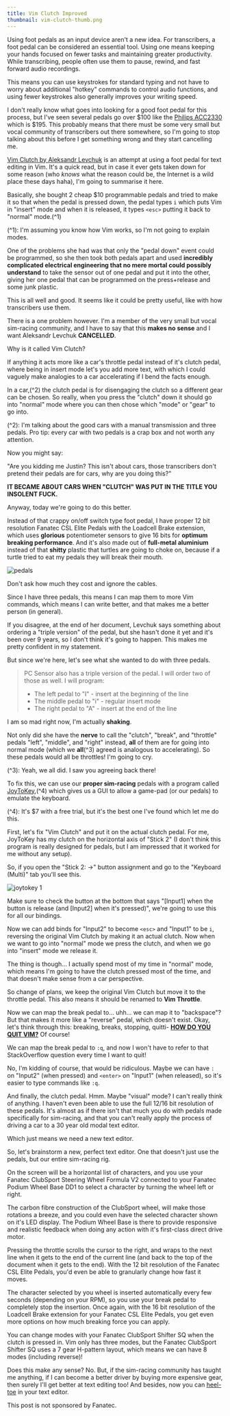 ```yaml
---
title: Vim Clutch Improved
thumbnail: vim-clutch-thumb.png
---
```


Using foot pedals as an input device aren't a new idea. For transcribers, a foot pedal can be considered an essential tool. Using one means keeping your hands focused on fewer tasks and maintaining greater productivity. While transcribing, people often use them to pause, rewind, and fast forward audio recordings.

This means you can use keystrokes for standard typing and not have to worry about additional "hotkey" commands to control audio functions, and using fewer keystrokes also generally improves your writing speed.

I don't really know what goes into looking for a good foot pedal for this process, but I've seen several pedals go over $100 like the [Philips ACC2330](https://www.pacifictranscription.com.au/product/philips-acc2330-usb-4-pedal-foot-switch/) which is $195. This probably means that there must be some very small but vocal community of transcribers out there somewhere, so I'm going to stop talking about this before I get something wrong and they start cancelling me.

[Vim Clutch by Aleksandr Levchuk](https://github.com/alevchuk/vim-clutch) is an attempt at using a foot pedal for text editing in Vim. It's a quick read, but in case it ever gets taken down for some reason (who *knows* what the reason could be, the Internet is a wild place these days haha), I'm going to summarise it here.

Basically, she bought 2 cheap $10 programmable pedals and tried to make it so that when the pedal is pressed down, the pedal types `i` which puts Vim in "insert" mode and when it is released, it types `<esc>` putting it back to "normal" mode.(^1)

(^1): I'm assuming you know how Vim works, so I'm not going to explain modes.

One of the problems she had was that only the "pedal down" event could be programmed, so she then took both pedals apart and used **incredibly complicated electrical engineering that no mere mortal could possibly understand** to take the sensor out of one pedal and put it into the other, giving her one pedal that can be programmed on the press+release and some junk plastic.

This is all well and good. It seems like it could be pretty useful, like with how transcribers use them.

There is a one problem however. I'm a member of the very small but vocal sim-racing community, and I have to say that this **makes no sense** and I want Aleksandr Levchuk **CANCELLED**.

Why is it called Vim Clutch?

If anything it acts more like a car's throttle pedal instead of it's clutch pedal, where being in insert mode let's you add more text, with which I could vaguely make analogies to a car accelerating if I bend the facts enough.

In a car,(^2) the clutch pedal is for disengaging the clutch so a different gear can be chosen. So really, when you press the "clutch" down it should go into "normal" mode where you can then chose which "mode" or "gear" to go into.

(^2): I'm talking about the good cars with a manual transmission and three pedals. Pro tip: every car with two pedals is a crap box and not worth any attention.

Now you might say:

"Are you kidding me Justin? This isn't about cars, those transcribers don't pretend their pedals are for cars, why are you doing this?"

**IT BECAME ABOUT CARS WHEN "CLUTCH" WAS PUT IN THE TITLE YOU INSOLENT FUCK.**

Anyway, today we're going to do this better.

Instead of that crappy on/off switch type foot pedal, I have proper 12 bit resolution Fanatec CSL Elite Pedals with the Loadcell Brake extension, which uses **glorious** potentiometer sensors to give 16 bits for **optimum breaking performance**. And it's also made out of **full-metal aluminium** instead of that **shitty** plastic that turtles are going to choke on, because if a turtle tried to eat my pedals they will break their mouth.

![pedals](https://cdn.halcyonnouveau.xyz/blog/img/pedals.jpg)

Don't ask how much they cost and ignore the cables.

Since I have three pedals, this means I can map them to more Vim commands, which means I can write better, and that makes me a better person (in general).

If you disagree, at the end of her document, Levchuk says something about ordering a "triple version" of the pedal, but she hasn't done it yet and it's been over 9 years, so I don't think it's going to happen. This makes me pretty confident in my statement.

But since we're here, let's see what she wanted to do with three pedals.

> PC Sensor also has a triple version of the pedal. I will order two of those as well. I will program:
>
> - The left pedal to "I" - insert at the beginning of the line
> - The middle pedal to "i" - regular insert mode
> - The right pedal to "A" - insert at the end of the line

I am so mad right now, I'm actually **shaking**.

Not only did she have the **nerve** to call the "clutch", "break", and "throttle" pedals "left", "middle", and "right" instead, **all** of them are for going into normal mode (which we **all**(^3) agreed is analogous to accelerating). So these pedals would all be throttles! I'm going to cry.

(^3): Yeah, we all did. I saw you agreeing back there!

To fix this, we can use our **proper sim-racing** pedals with a program called [JoyToKey](https://joytokey.net/en/),(^4) which gives us a GUI to allow a game-pad (or our pedals) to emulate the keyboard.

(^4): It's $7 with a free trial, but it's the best one I've found which let me do this.

First, let's fix "Vim Clutch" and put it on the actual clutch pedal. For me, JoyToKey has my clutch on the horizontal axis of "Stick 2" (I don't think this program is really designed for pedals, but I am impressed that it worked for me without any setup).

So, if you open the "Stick 2: ->" button assignment and go to the "Keyboard (Multi)" tab you'll see this.

![joytokey 1](https://cdn.halcyonnouveau.xyz/blog/img/joytokey-1.png)

Make sure to check the button at the bottom that says "[Input1] when the button is release (and [Input2] when it's pressed)", we're going to use this for all our bindings.

Now we can add binds for "Input2" to become `<esc>` and "Input1" to be `i`, reversing the original Vim Clutch by making it an actual clutch. Now when we want to go into "normal" mode we press the clutch, and when we go into "insert" mode we release it.

The thing is though... I actually spend most of my time in "normal" mode, which means I'm going to have the clutch pressed most of the time, and that doesn't make sense from a car perspective.

So change of plans, we keep the original Vim Clutch but move it to the throttle pedal. This also means it should be renamed to **Vim Throttle**.

Now we can map the break pedal to... uhh... we can map it to "backspace"? But that makes it more like a "reverse" pedal, which doesn't exist. Okay, let's think through this: breaking, breaks, stopping, quitti- **[HOW DO YOU QUIT VIM?](https://stackoverflow.com/questions/11828270/how-do-i-exit-the-vim-editor)** Of course!

We can map the break pedal to `:q`, and now I won't have to refer to that StackOverflow question every time I want to quit!

No, I'm kidding of course, that would be ridiculous. Maybe we can have `:` on "Input2" (when pressed) and `<enter>` on "Input1" (when released), so it's easier to type commands like `:q`.

And finally, the clutch pedal. Hmm. Maybe "visual" mode? I can't really think of anything. I haven't even been able to use the full 12/16 bit resolution of these pedals. It's almost as if there isn't that much you do with pedals made specifically for sim-racing, and that you can't really apply the process of driving a car to a 30 year old modal text editor.

Which just means we need a new text editor.

So, let's brainstorm a new, perfect text editor. One that doesn't just use the pedals, but our entire sim-racing rig.

On the screen will be a horizontal list of characters, and you use your Fanatec ClubSport Steering Wheel Formula V2 connected to your Fanatec Podium Wheel Base DD1 to select a character by turning the wheel left or right.

The carbon fibre construction of the ClubSport wheel, will make those rotations a breeze, and you could even have the selected character shown on it's LED display. The Podium Wheel Base is there to provide responsive and realistic feedback when doing any action with it's first-class direct drive motor.

Pressing the throttle scrolls the cursor to the right, and wraps to the next line when it gets to the end of the current line (and back to the top of the document when it gets to the end). With the 12 bit resolution of the Fanatec CSL Elite Pedals, you'd even be able to granularly change how fast it moves.

The character selected by you wheel is inserted automatically every few seconds (depending on your RPM), so you use your break pedal to completely stop the insertion. Once again, with the 16 bit resolution of the Loadcell Brake extension for your Fanatec CSL Elite Pedals, you get even more options on how much breaking force you can apply.

You can change modes with your Fanatec ClubSport Shifter SQ when the clutch is pressed in. Vim only has three modes, but the Fanatec ClubSport Shifter SQ uses a 7 gear H-pattern layout, which means we can have 8 modes (including reverse)!

Does this make any sense? No. But, if the sim-racing community has taught me anything, if I can become a better driver by buying more expensive gear, then surely I'll get better at text editing too! And besides, now you can [heel-toe](https://en.wikipedia.org/wiki/Heel-and-toe_shifting) in your text editor.

This post is not sponsored by Fanatec.

